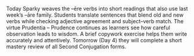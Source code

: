 Today Sparky weaves the –ēre verbs into short readings that also use last week’s –āre family.
Students translate sentences that blend old and new verbs while checking adjective agreement and subject–verb match.
The virtue Prudentia – Prudence continues as learners see how careful observation leads to wisdom.
A brief copywork exercise helps them write accurately and attentively.
Tomorrow (Day 4) they will complete a short mastery review of all Second Conjugation forms.
